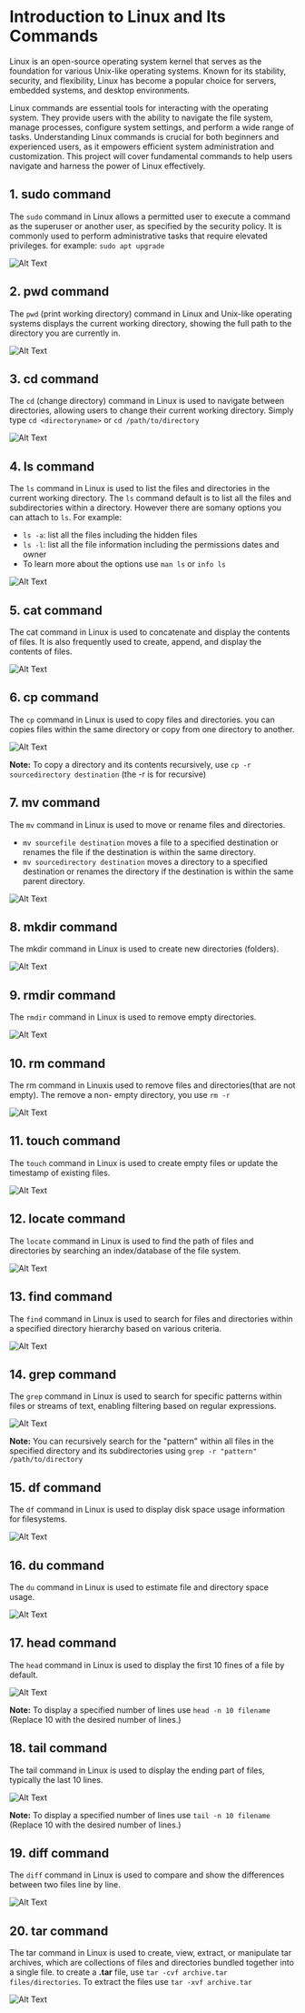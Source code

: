 # Introduction to Linux and Its Commands
Linux is an open-source operating system kernel that serves as the foundation for various Unix-like operating systems. Known for its stability, security, and flexibility, Linux has become a popular choice for servers, embedded systems, and desktop environments.

Linux commands are essential tools for interacting with the operating system. They provide users with the ability to navigate the file system, manage processes, configure system settings, and perform a wide range of tasks. Understanding Linux commands is crucial for both beginners and experienced users, as it empowers efficient system administration and customization. This project will cover fundamental commands to help users navigate and harness the power of Linux effectively.

## 1. sudo command
The `sudo` command in Linux allows a permitted user to execute a command as the superuser or another user, as specified by the security policy. It is commonly used to perform administrative tasks that require elevated privileges. for example: `sudo apt upgrade`

![Alt Text](https://github.com/B-Akapo/Darey.io/blob/main/project1-linux-commands/images/sudo-command.png)

## 2. pwd command
The `pwd` (print working directory) command in Linux and Unix-like operating systems displays the current working directory, showing the full path to the directory you are currently in.

![Alt Text](https://github.com/B-Akapo/Darey.io/blob/main/project1-linux-commands/images/pwd.png)

## 3. cd command
The `cd` (change directory) command in Linux is used to navigate between directories, allowing users to change their current working directory. Simply type `cd <directoryname>` or `cd /path/to/directory`

![Alt Text](https://github.com/B-Akapo/Darey.io/blob/main/project1-linux-commands/images/cd-command.png)

## 4. ls command
The `ls` command in Linux is used to list the files and directories in the current working directory. The `ls` command default is to list all the files and subdirectories within a directory. However there are somany options you can attach to `ls`. For example:
- `ls -a`: list all the files including the hidden files
- `ls -l`: list all the file information including the permissions dates and owner
- To learn more about the options use `man ls` or `info ls`

![Alt Text](https://github.com/B-Akapo/Darey.io/blob/main/project1-linux-commands/images/ls-command.png)

## 5. cat command
The cat command in Linux is used to concatenate and display the contents of files. It is also frequently used to create, append, and display the contents of files.

![Alt Text](https://github.com/B-Akapo/Darey.io/blob/main/project1-linux-commands/images/cat-command.png)

## 6. cp command
The `cp` command in Linux is used to copy files and directories. you can copies files within the same directory or copy from one directory to another.

![Alt Text](https://github.com/B-Akapo/Darey.io/blob/main/project1-linux-commands/images/cp-command.png)

**Note:** To copy a directory and its contents recursively, use `cp -r sourcedirectory destination` (the -r is for recursive)

## 7. mv command
The `mv` command in Linux is used to move or rename files and directories.

- `mv sourcefile destination` moves a file to a specified destination or renames the file if the destination is within the same directory.
- `mv sourcedirectory destination` moves a directory to a specified destination or renames the directory if the destination is within the same parent directory.

![Alt Text](https://github.com/B-Akapo/Darey.io/blob/main/project1-linux-commands/images/mv-command.png)

## 8. mkdir command
The mkdir command in Linux is used to create new directories (folders).

![Alt Text](https://github.com/B-Akapo/Darey.io/blob/main/project1-linux-commands/images/mkdir-command.png)

## 9. rmdir command
The `rmdir` command in Linux  is used to remove empty directories.

![Alt Text](https://github.com/B-Akapo/Darey.io/blob/main/project1-linux-commands/images/rmdir-command.png)

## 10. rm command
The rm command in Linuxis used to remove files and directories(that are not empty). The remove a non- empty directory, you use `rm -r`

![Alt Text](https://github.com/B-Akapo/Darey.io/blob/main/project1-linux-commands/images/rm-command.png)

## 11. touch command

The `touch` command in Linux is used to create empty files or update the timestamp of existing files.

![Alt Text](https://github.com/B-Akapo/Darey.io/blob/main/project1-linux-commands/images/touch-command.png)

## 12. locate command
The `locate` command in Linux is used to find the path of files and directories by searching an index/database of the file system.

![Alt Text](https://github.com/B-Akapo/Darey.io/blob/main/project1-linux-commands/images/locate-command.png)

## 13. find command
The `find` command in Linux is used to search for files and directories within a specified directory hierarchy based on various criteria.

![Alt Text](https://github.com/B-Akapo/Darey.io/blob/main/project1-linux-commands/images/find-command.png)

## 14. grep command
The `grep` command in Linux is used to search for specific patterns within files or streams of text, enabling filtering based on regular expressions.

![Alt Text](https://github.com/B-Akapo/Darey.io/blob/main/project1-linux-commands/images/grep-command.png)

**Note:** You can recursively search for the "pattern" within all files in the specified directory and its subdirectories using `grep -r "pattern" /path/to/directory`

## 15. df command
The `df` command in Linux is used to display disk space usage information for filesystems.

![Alt Text](https://github.com/B-Akapo/Darey.io/blob/main/project1-linux-commands/images/df-command.png)

## 16. du command
The `du` command in Linux is used to estimate file and directory space usage.

![Alt Text](https://github.com/B-Akapo/Darey.io/blob/main/project1-linux-commands/images/du-command.png)

## 17. head command
The `head` command in Linux is used to display the first 10 fines of a file by default.

![Alt Text](https://github.com/B-Akapo/Darey.io/blob/main/project1-linux-commands/images/head-command.png)

**Note:** To display a specified number of lines use `head -n 10 filename` (Replace 10 with the desired number of lines.)

## 18. tail command
The tail command in Linux is used to display the ending part of files, typically the last 10 lines.

![Alt Text](https://github.com/B-Akapo/Darey.io/blob/main/project1-linux-commands/images/tail-command.png)

**Note:** To display a specified number of lines use `tail -n 10 filename` (Replace 10 with the desired number of lines.)

## 19. diff command
The `diff` command in Linux is used to compare and show the differences between two files line by line.

![Alt Text](https://github.com/B-Akapo/Darey.io/blob/main/project1-linux-commands/images/diff-command.png)

## 20. tar command
The tar command in Linux is used to create, view, extract, or manipulate tar archives, which are collections of files and directories bundled together into a single file. to create a **.tar** file, use `tar -cvf archive.tar files/directories`. To extract the files use `tar -xvf archive.tar`

![Alt Text](https://github.com/B-Akapo/Darey.io/blob/main/project1-linux-commands/images/tar-command.png)
